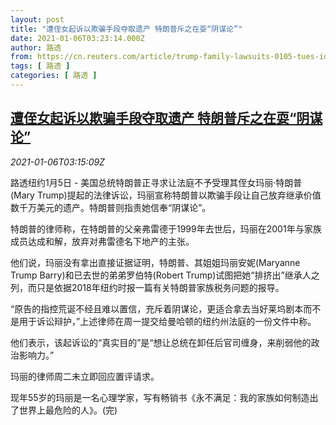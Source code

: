 ```yaml
---
layout: post
title: "遭侄女起诉以欺骗手段夺取遗产 特朗普斥之在耍“阴谋论”"
date: 2021-01-06T03:23:14.000Z
author: 路透
from: https://cn.reuters.com/article/trump-family-lawsuits-0105-tues-idCNKBS29B0AY
tags: [ 路透 ]
categories: [ 路透 ]
---
```

<!--1609903394000-->
[遭侄女起诉以欺骗手段夺取遗产 特朗普斥之在耍“阴谋论”](https://cn.reuters.com/article/trump-family-lawsuits-0105-tues-idCNKBS29B0AY)
------

<div>
<div><i>2021-01-06T03:15:09Z</i></div><p>路透纽约1月5日 - 美国总统特朗普正寻求让法庭不予受理其侄女玛丽·特朗普(Mary Trump)提起的法律诉讼，玛丽宣称特朗普以欺骗手段让自己放弃继承价值数千万美元的遗产。特朗普则指责她信奉“阴谋论”。</p><p>特朗普的律师称，在特朗普的父亲弗雷德于1999年去世后，玛丽在2001年与家族成员达成和解，放弃对弗雷德名下地产的主张。</p><p>他们说，玛丽没有拿出直接证据证明，特朗普、其姐姐玛丽安妮(Maryanne Trump Barry)和已去世的弟弟罗伯特(Robert Trump)试图把她“排挤出”继承人之列，而只是依据2018年纽约时报一篇有关特朗普家族税务问题的报导。</p><p>“原告的指控荒诞不经且难以置信，充斥着阴谋论，更适合拿去当好莱坞剧本而不是用于诉讼辩护，”上述律师在周一提交给曼哈顿的纽约州法庭的一份文件中称。</p><p>他们表示，该起诉讼的“真实目的”是“想让总统在卸任后官司缠身，来削弱他的政治影响力。”</p><p>玛丽的律师周二未立即回应置评请求。</p><p>现年55岁的玛丽是一名心理学家，写有畅销书《永不满足：我的家族如何制造出了世界上最危险的人》。(完)</p>
</div>

